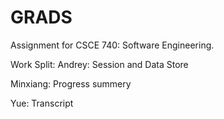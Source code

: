 # GRADS
Assignment for CSCE 740: Software Engineering.

Work Split:
Andrey: Session and Data Store

Minxiang: Progress summery

Yue: Transcript



